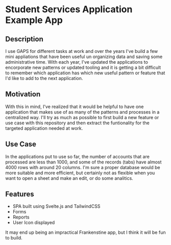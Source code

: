 # Student Services Application Example App

## Description

I use GAPS for different tasks at work and over the years I've build a few mini appliations that have been useful un organizing data and saving some administrative time. With each year, I've updated the applications to encorporate new patterns or updated tooling and it is getting a bit difficult to remember which application has which new useful pattern or feature that I'd like to add to the next application.

## Motivation

With this in mind, I've realized that it would be helpful to have one application that makes use of as many of the patterns and processes in a centralized way. I'll try as much as possible to first build a new feature or use case with this repository and then extract the funtionality for the targeted application needed at work.

## Use Case

In the applications put to use so far, the number of accounts that are processed are less than 1000, and some of the records (tabs) have almost 4000 rows with around 20 columns. I'm sure a proper database would be more suitable and more efficient, but certainly not as flexible when you want to open a sheet and make an edit, or do some analitics.

## Features

- SPA built using Svelte.js and TailwindCSS
- Forms
- Reports
- User Icon displayed

It may end up being an impractical Frankenstine app, but I think it will be fun to build.
